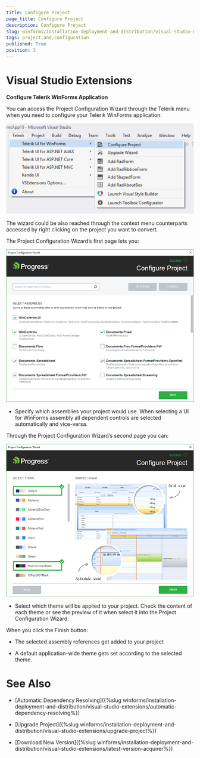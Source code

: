 ```yaml
---
title: Configure Project
page_title: Configure Project
description: Configure Project
slug: winforms/installation-deployment-and-distribution/visual-studio-extensions/configure-project
tags: project,and,configuration
published: True
position: 3
---
```


# Visual Studio Extensions

__Configure Telerik WinForms Application__

You can access the Project Configuration Wizard through the Telerik menu when you need to configure your Telerik WinForms application:

![installation-deployment-and-distribution-vsx-overview 003](images/installation-deployment-and-distribution-vsx-overview003.png)

The wizard could be also reached through the context menu counterparts accessed by right clicking on the project you want to convert.

The Project Configuration Wizard’s first page lets you:

![installation-deployment-and-distribution-vsx-configure-project 001](images/installation-deployment-and-distribution-vsx-configure-project001.png)

* Specify which assemblies your project would use. When selecting a UI for WinForms assembly all dependent controls are selected automatically and vice-versa.

Through the Project Configuration Wizard’s second page you can:

![installation-deployment-and-distribution-vsx-configure-project 002](images/installation-deployment-and-distribution-vsx-configure-project002.png)

* Select which theme will be applied to your project. Check the content of each theme or see the preview of it when select it into the Project Configuration Wizard.

When you click the Finish button:

* The selected assembly references get added to your project

* A default application-wide theme gets set according to the selected theme.

# See Also

 * [Automatic Dependency Resolving]({%slug winforms/installation-deployment-and-distribution/visual-studio-extensions/automatic-dependency-resolving%})

 * [Upgrade Project]({%slug winforms/installation-deployment-and-distribution/visual-studio-extensions/upgrade-project%})

 * [Download New Version]({%slug winforms/installation-deployment-and-distribution/visual-studio-extensions/latest-version-acquirer%})